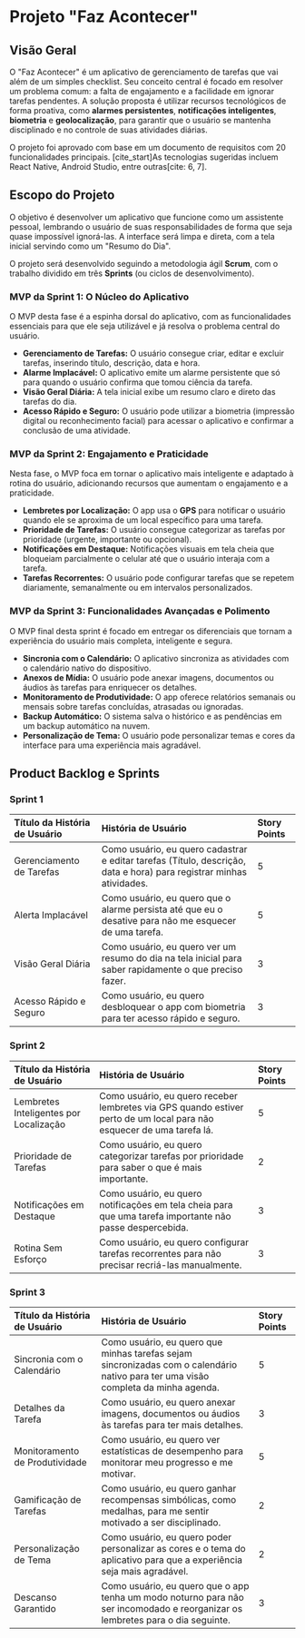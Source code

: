 # Projeto "Faz Acontecer"

## Visão Geral

O "Faz Acontecer" é um aplicativo de gerenciamento de tarefas que vai além de um simples checklist. Seu conceito central é focado em resolver um problema comum: a falta de engajamento e a facilidade em ignorar tarefas pendentes. A solução proposta é utilizar recursos tecnológicos de forma proativa, como **alarmes persistentes**, **notificações inteligentes**, **biometria** e **geolocalização**, para garantir que o usuário se mantenha disciplinado e no controle de suas atividades diárias.

O projeto foi aprovado com base em um documento de requisitos com 20 funcionalidades principais. [cite_start]As tecnologias sugeridas incluem React Native, Android Studio, entre outras[cite: 6, 7].

## Escopo do Projeto

O objetivo é desenvolver um aplicativo que funcione como um assistente pessoal, lembrando o usuário de suas responsabilidades de forma que seja quase impossível ignorá-las. A interface será limpa e direta, com a tela inicial servindo como um "Resumo do Dia".

O projeto será desenvolvido seguindo a metodologia ágil **Scrum**, com o trabalho dividido em três **Sprints** (ou ciclos de desenvolvimento).

### **MVP da Sprint 1: O Núcleo do Aplicativo**

O MVP desta fase é a espinha dorsal do aplicativo, com as funcionalidades essenciais para que ele seja utilizável e já resolva o problema central do usuário.

* **Gerenciamento de Tarefas:** O usuário consegue criar, editar e excluir tarefas, inserindo título, descrição, data e hora.
* **Alarme Implacável:** O aplicativo emite um alarme persistente que só para quando o usuário confirma que tomou ciência da tarefa.
* **Visão Geral Diária:** A tela inicial exibe um resumo claro e direto das tarefas do dia.
* **Acesso Rápido e Seguro:** O usuário pode utilizar a biometria (impressão digital ou reconhecimento facial) para acessar o aplicativo e confirmar a conclusão de uma atividade.

### **MVP da Sprint 2: Engajamento e Praticidade**

Nesta fase, o MVP foca em tornar o aplicativo mais inteligente e adaptado à rotina do usuário, adicionando recursos que aumentam o engajamento e a praticidade.

* **Lembretes por Localização:** O app usa o **GPS** para notificar o usuário quando ele se aproxima de um local específico para uma tarefa.
* **Prioridade de Tarefas:** O usuário consegue categorizar as tarefas por prioridade (urgente, importante ou opcional).
* **Notificações em Destaque:** Notificações visuais em tela cheia que bloqueiam parcialmente o celular até que o usuário interaja com a tarefa.
* **Tarefas Recorrentes:** O usuário pode configurar tarefas que se repetem diariamente, semanalmente ou em intervalos personalizados.

### **MVP da Sprint 3: Funcionalidades Avançadas e Polimento**

O MVP final desta sprint é focado em entregar os diferenciais que tornam a experiência do usuário mais completa, inteligente e segura.

* **Sincronia com o Calendário:** O aplicativo sincroniza as atividades com o calendário nativo do dispositivo.
* **Anexos de Mídia:** O usuário pode anexar imagens, documentos ou áudios às tarefas para enriquecer os detalhes.
* **Monitoramento de Produtividade:** O app oferece relatórios semanais ou mensais sobre tarefas concluídas, atrasadas ou ignoradas.
* **Backup Automático:** O sistema salva o histórico e as pendências em um backup automático na nuvem.
* **Personalização de Tema:** O usuário pode personalizar temas e cores da interface para uma experiência mais agradável.

## Product Backlog e Sprints


### **Sprint 1**

| Título da História de Usuário | História de Usuário | Story Points |
| :--- | :--- | :--- |
| Gerenciamento de Tarefas | Como usuário, eu quero cadastrar e editar tarefas (Título, descrição, data e hora) para registrar minhas atividades. | 5 |
| Alerta Implacável | Como usuário, eu quero que o alarme persista até que eu o desative para não me esquecer de uma tarefa. | 5 |
| Visão Geral Diária | Como usuário, eu quero ver um resumo do dia na tela inicial para saber rapidamente o que preciso fazer. | 3 |
| Acesso Rápido e Seguro | Como usuário, eu quero desbloquear o app com biometria para ter acesso rápido e seguro. | 3 |



### **Sprint 2**

| Título da História de Usuário | História de Usuário | Story Points |
| :--- | :--- | :--- |
| Lembretes Inteligentes por Localização | Como usuário, eu quero receber lembretes via GPS quando estiver perto de um local para não esquecer de uma tarefa lá. | 5 |
| Prioridade de Tarefas | Como usuário, eu quero categorizar tarefas por prioridade para saber o que é mais importante. | 2 |
| Notificações em Destaque | Como usuário, eu quero notificações em tela cheia para que uma tarefa importante não passe despercebida. | 3 |
| Rotina Sem Esforço | Como usuário, eu quero configurar tarefas recorrentes para não precisar recriá-las manualmente. | 3 |


### **Sprint 3**

| Título da História de Usuário | História de Usuário | Story Points |
| :--- | :--- | :--- |
| Sincronia com o Calendário | Como usuário, eu quero que minhas tarefas sejam sincronizadas com o calendário nativo para ter uma visão completa da minha agenda. | 5 |
| Detalhes da Tarefa | Como usuário, eu quero anexar imagens, documentos ou áudios às tarefas para ter mais detalhes. | 3 |
| Monitoramento de Produtividade | Como usuário, eu quero ver estatísticas de desempenho para monitorar meu progresso e me motivar. | 5 |
| Gamificação de Tarefas | Como usuário, eu quero ganhar recompensas simbólicas, como medalhas, para me sentir motivado a ser disciplinado. | 2 |
| Personalização de Tema | Como usuário, eu quero poder personalizar as cores e o tema do aplicativo para que a experiência seja mais agradável. | 2 |
| Descanso Garantido | Como usuário, eu quero que o app tenha um modo noturno para não ser incomodado e reorganizar os lembretes para o dia seguinte. | 3 |


